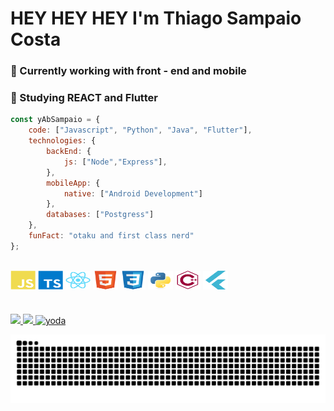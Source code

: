 # HEY HEY HEY I'm Thiago Sampaio Costa
### 🔭 Currently working with front - end and mobile
### 🌱 Studying REACT and Flutter 

```javascript
const yAbSampaio = {
    code: ["Javascript", "Python", "Java", "Flutter"],
    technologies: {
        backEnd: {
            js: ["Node","Express"],
        },
        mobileApp: {
            native: ["Android Development"]
        },
        databases: ["Postgress"]
    },
    funFact: "otaku and first class nerd"
};
```
<div style="display: inline_block"><br>
  <img align="center" alt="Js" height="30" width="40" src="https://raw.githubusercontent.com/devicons/devicon/master/icons/javascript/javascript-plain.svg">
  <img align="center" alt="Ts" height="30" width="40" src="https://raw.githubusercontent.com/devicons/devicon/master/icons/typescript/typescript-plain.svg">
  <img align="center" alt="React" height="30" width="40" src="https://raw.githubusercontent.com/devicons/devicon/master/icons/react/react-original.svg">
  <img align="center" alt="HTML" height="30" width="40" src="https://raw.githubusercontent.com/devicons/devicon/master/icons/html5/html5-original.svg">
  <img align="center" alt="CSS" height="30" width="40" src="https://raw.githubusercontent.com/devicons/devicon/master/icons/css3/css3-original.svg">
  <img align="center" alt="Python" height="30" width="40" src="https://raw.githubusercontent.com/devicons/devicon/master/icons/python/python-original.svg">
  <img align="center" alt="Cplus" height="30" width="40" src="https://raw.githubusercontent.com/devicons/devicon/master/icons/cplusplus/cplusplus-line.svg">
  <img align="center" alt="Flutter" height="30" width="40" src="https://raw.githubusercontent.com/devicons/devicon/master/icons/flutter/flutter-plain.svg">

  #

<div>
  <a href="https://github.com/yAbSampaio">
  <img height="180em" src="https://github-readme-stats.vercel.app/api?username=yAbSampaio&show_icons=true&theme=dark&include_all_commits=true&count_private=true"/>
  <img height="180em" src="https://github-readme-stats.vercel.app/api/top-langs/?username=yAbSampaio&layout=compact&langs_count=7&theme=dark"/>
    <img height="120 align="right" alt="yoda" src="https://camo.githubusercontent.com/2309797487e5e969659a3b545c96151807b04120a9cc2985f632ec94ba00c9f3/68747470733a2f2f6d656469612e67697068792e636f6d2f6d656469612f53576f536b4e36447854737a71494b4571762f67697068792e676966">
</div>
  
  
![Snake animation](https://github.com/yAbSampaio/yAbSampaio/blob/output/github-contribution-grid-snake.svg)
</div>
